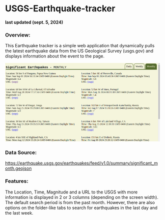 # USGS-Earthquake-tracker
__last updated (sept. 5, 2024)__

### Overview:
This Earthquake tracker is a simple web application that dynamically pulls the latest earthquake data from the US Geological Survey (usgs.gov) and displays information about the event to the page.

![Screenshot of the earthquake tracker application for Aug-Sept 2024](screenshot.png)

### Data Source: 
https://earthquake.usgs.gov/earthquakes/feed/v1.0/summary/significant_month.geojson

### Features:
The Location, Time, Magnitude and a URL to the USGS with more information is displayed in 2 or 3 columns (depending on the screen width). The default search period is from the past month. However, there are also options on the folder-like tabs to search for earthquakes in the last day and the last week.